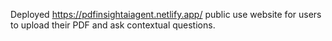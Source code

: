 Deployed https://pdfinsightaiagent.netlify.app/ public use website for users to upload their PDF and ask contextual questions.
